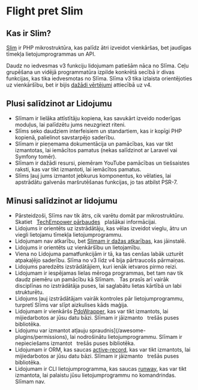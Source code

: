 # Flight pret Slim

## Kas ir Slim?
[Slim](https://slimframework.com) ir PHP mikrostruktūra, kas palīdz ātri izveidot vienkāršas, bet jaudīgas tīmekļa lietojumprogrammas un API.

Daudz no iedvesmas v3 funkciju lidojumam patiešām nāca no Slīma. Ceļu grupēšana un vidējā programmatūra izpilde konkrētā secībā ir divas funkcijas, kas tika iedvesmotas no Slīma. Slīma v3 tika izlaista orientējoties uz vienkāršību, bet ir bijis [dažādi vērtējumi](https://github.com/slimphp/Slim/issues/2770) attiecībā uz v4.

## Plusi salīdzinot ar Lidojumu

- Slīmam ir lielāka attīstītāju kopiena, kas savukārt izveido noderīgas moduļus, lai palīdzētu jums neuzgriezt riteni.
- Slīms seko daudziem interfeisiem un standartiem, kas ir kopīgi PHP kopienā, palielinot savstarpējo saderību.
- Slīmam ir pieņemama dokumentācija un pamācības, kas var tikt izmantotas, lai iemācītos pamatus (nekas salīdzinot ar Laravel vai Symfony tomēr).
- Slīmam ir dažādi resursi, piemēram YouTube pamācības un tiešsaistes raksti, kas var tikt izmantoti, lai iemācītos pamatus.
- Slīms ļauj jums izmantot jebkurus komponentus, ko vēlaties, lai apstrādātu galvenās maršrutēšanas funkcijas, jo tas atbilst PSR-7.

## Mīnusi salīdzinot ar lidojumu

- Pārsteidzoši, Slīms nav tik ātrs, cik varētu domāt par mikrostruktūru. Skatiet
  [TechEmpower pārbaudes](https://www.techempower.com/benchmarks/#hw=ph&test=fortune&section=data-r22&l=zik073-cn3)
  plašākai informācijai.
- Lidojums ir orientēts uz izstrādātāju, kas vēlas izveidot vieglu, ātru un viegli lietojamu tīmekļa lietojumprogrammu.
- Lidojumam nav atkarību, bet [Slimam ir dažas atkarības](https://github.com/slimphp/Slim/blob/4.x/composer.json), kas jāinstalē.
- Lidojums ir orientēts uz vienkāršību un lietojamību.
- Viena no Lidojuma pamatfunkcijām ir tā, ka tas cenšas labāk uzturēt atpakaļējo saderību. Slīma no v3 līdz v4 bija pārtraucošs pārmaiņas.
- Lidojums paredzēts izstrādātājiem, kuri ienāk ietvaros pirmo reizi.
- Lidojumam ir iespējamas lielas mēroga programmas, bet tam nav tik daudz piemēru un pamācību kā Slīmam.
  Tas prasīs arī vairāk disciplīnas no izstrādātāja puses, lai saglabātu lietas kārtībā un labi strukturētu.
- Lidojums ļauj izstrādātājam vairāk kontroles pār lietojumprogrammu, turpretī Slīms var slīpt aizkulises kāds maģija.
- Lidojumam ir vienkāršs [PdoWrapper](/awesome-plugins/pdo-wrapper), kas var tikt izmantots, lai mijiedarbotos ar jūsu datu bāzi. Slīmam ir jāizmanto
  trešās puses bibliotēka.
- Lidojumu var izmantot atļauju spraudnis](/awesome-plugins/permissions), lai nodrošinātu lietojumprogrammu. Slīmam ir nepieciešams izmantot
  trešās puses bibliotēka.
- Lidojumam ir ORM, kas saucas [active-record](/awesome-plugins/active-record), kas var tikt izmantots, lai mijiedarbotos ar jūsu datu bāzi. Slīmam ir jāizmanto
  trešās puses bibliotēka.
- Lidojumam ir CLI lietojumprogramma, kas saucas [runway](/awesome-plugins/runway), kas var tikt izmantota, lai palaistu jūsu lietojumprogrammu no komandrindas. Slīmam nav.